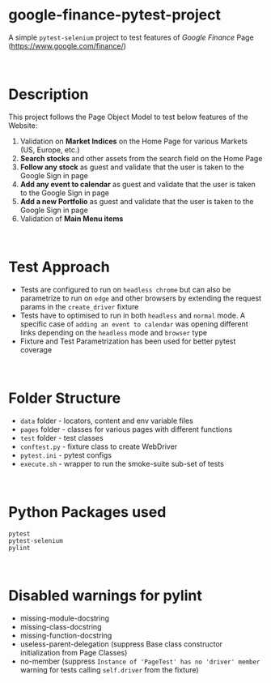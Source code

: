 google-finance-pytest-project
=
A simple `pytest-selenium` project to test features of *Google Finance* Page (https://www.google.com/finance/)

<br>

Description
=
This project follows the Page Object Model to test below features of the Website:

1. Validation on <b>Market Indices</b> on the Home Page for various Markets (US, Europe, etc.)
2. <b>Search stocks</b> and other assets from the search field on the Home Page
3. <b>Follow any stock</b> as guest and validate that the user is taken to the Google Sign in page
4. <b>Add any event to calendar</b> as guest and validate that the user is taken to the Google Sign in page
5. <b>Add a new Portfolio</b> as guest and validate that the user is taken to the Google Sign in page
6. Validation of <b>Main Menu items</b>

<br>

Test Approach
=
* Tests are configured to run on `headless chrome` but can also be parametrize to run on `edge` and other browsers by extending the request params in the `create_driver` fixture
* Tests have to optimised to run in both `headless` and `normal` mode. A specific case of `adding an event to calendar` was opening different links depending on the `headless` mode and `browser` type
* Fixture and Test Parametrization has been used for better pytest coverage

<br>

Folder Structure
=
* `data` folder - locators, content and env variable files
* `pages` folder - classes for various pages with different functions
* `test` folder - test classes
* `conftest.py` - fixture class to create WebDriver
* `pytest.ini` - pytest configs
* `execute.sh` - wrapper to run the smoke-suite sub-set of tests

<br>

Python Packages used
=
```
pytest
pytest-selenium
pylint
```

<br>

Disabled warnings for pylint
=

* missing-module-docstring
* missing-class-docstring
* missing-function-docstring
* useless-parent-delegation (suppress Base class constructor initialization from Page Classes)
* no-member (suppress `Instance of 'PageTest' has no 'driver' member` warning for tests calling `self.driver` from the fixture)
